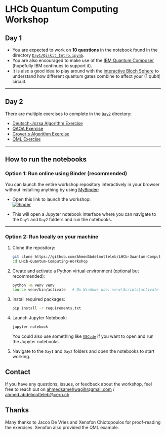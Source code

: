 # LHCb Quantum Computing Workshop

## Day 1

- You are expected to work on **10 questions** in the notebook found in the directory [`Day1/Qiskit_Intro.ipynb`](./Day1/Qiskit_Intro.ipynb).
- You are also encouraged to make use of the [IBM Quantum Composer](https://quantum.ibm.com/composer) (hopefully IBM continues to support it).
- It is also a good idea to play around with the [interactive Bloch Sphere](https://javafxpert.github.io/grok-bloch/) to understand how different quantum gates combine to affect your (1 qubit) circuit.

---

## Day 2

There are multiple exercises to complete in the [`Day2`](./Day2) directory:

- [Deutsch-Jozsa Algorithm Exercise](./Day2/Deutsch_Jozsa.ipynb)  
- [QAOA Exercise](./Day2/QAOA.ipynb)  
- [Grover's Algorithm Exercise](./Day2/Grover.ipynb)
- [QML Exercise](./Day2/PennyLane_QML_Example.ipynb)

---

## How to run the notebooks

### Option 1: Run online using **Binder** (recommended)

You can launch the entire workshop repository interactively in your browser without installing anything by using [MyBinder](https://mybinder.org/):

- Open this link to launch the workshop:  
  [![Binder](https://mybinder.org/badge_logo.svg)](https://mybinder.org/v2/gh/AhmedAbdelmotteleb/LHCb-Quantum-Computing-Workshop/HEAD)

- This will open a Jupyter notebook interface where you can navigate to the `Day1` and `Day2` folders and run the notebooks.

---

### Option 2: Run locally on your machine

1. Clone the repository:

   ```bash
   git clone https://github.com/AhmedAbdelmotteleb/LHCb-Quantum-Computing-Workshop.git
   cd LHCb-Quantum-Computing-Workshop
   ```
2. Create and activate a Python virtual environment (optional but recommended):

    ```bash
    python -m venv venv
    source venv/bin/activate   # On Windows use: venv\Scripts\activate
    ```

3. Install required packages:
   
    ```bash
    pip install -r requirements.txt
    ```

4. Launch Jupyter Notebook:

    ```bash
    jupyter notebook
    ```
    You could also use something like [`VSCode`](https://code.visualstudio.com/) if you want to open and run the Jupyter notebooks.

5. Navigate to the `Day1` and `Day2` folders and open the notebooks to start working.


## Contact

If you have any questions, issues, or feedback about the workshop, feel free to reach out on ahmedsamehwagih@gmail.com / ahmed.abdelmotteleb@cern.ch

## Thanks

Many thanks to Jacco De Vries and Xenofon Chiotopoulos for proof-reading the exercises. Xenofon also provided the QML example.
